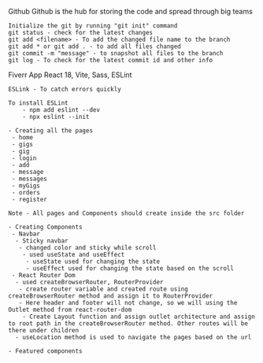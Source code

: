Github
    Github is the hub for storing the code and spread through big teams

    Initialize the git by running "git init" command
    git status - check for the latest changes
    git add <filename> - To add the changed file name to the branch
    git add * or git add . - to add all files changed
    git commit -m "message" - to snapshot all files to the branch
    git log - To check for the latest commit id and other info


Fiverr App 
    React 18, Vite, Sass, ESLint

    ESLink - To catch errors quickly

    To install ESLint
        - npm add eslint --dev
        - npx eslint --init

    - Creating all the pages
     - home
     - gigs
     - gig
     - login
     - add
     - message
     - messages
     - myGigs
     - orders
     - register
    
    Note - All pages and Components should create inside the src folder

    - Creating Components
     - Navbar
      - Sticky navbar 
       - changed color and sticky while scroll
        - used useState and useEffect
         - useState used for changing the state
         - useEffect used for changing the state based on the scroll
     - React Router Dom
      - used createBrowserRouter, RouterProvider
       - create router variable and created route using createBrowserRouter method and assign it to RouterProvider
       - Here header and footer will not change, so we will using the Outlet method from react-router-dom
        - Create Layout function and assign outlet architecture and assign to root path in the createBrowserRouter method. Other routes will be there under children
      - useLocation method is used to navigate the pages based on the url

    - Featured components  
    

